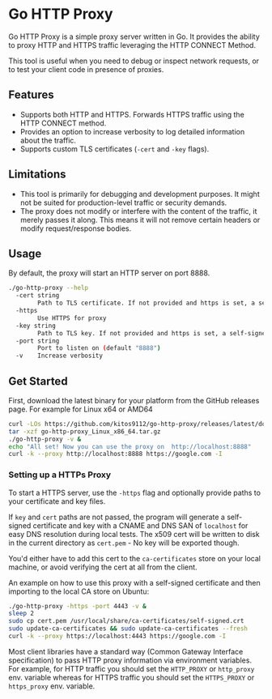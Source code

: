 # Go HTTP Proxy

Go HTTP Proxy is a simple proxy server written in Go. It provides the ability to proxy HTTP and HTTPS traffic leveraging the HTTP CONNECT Method.

This tool is useful when you need to debug or inspect network requests, or to test your client code in presence of proxies.

## Features

- Supports both HTTP and HTTPS. Forwards HTTPS traffic using the HTTP CONNECT method.
- Provides an option to increase verbosity to log detailed information about the traffic.
- Supports custom TLS certificates (`-cert` and `-key` flags).

## Limitations

- This tool is primarily for debugging and development purposes. It might not be suited for production-level traffic or security demands.
- The proxy does not modify or interfere with the content of the traffic, it merely passes it along. This means it will not remove certain headers or modify request/response bodies.

## Usage

By default, the proxy will start an HTTP server on port 8888.

```bash
./go-http-proxy --help
  -cert string
        Path to TLS certificate. If not provided and https is set, a self-signed certificate will be generated and saved to cert.pem in the current directory.
  -https
        Use HTTPS for proxy
  -key string
        Path to TLS key. If not provided and https is set, a self-signed certificate will be generated.
  -port string
        Port to listen on (default "8888")
  -v    Increase verbosity
```

## Get Started

First, download the latest binary for your platform from the GitHub releases page. For example for Linux x64 or AMD64

```bash
curl -LOs https://github.com/kitos9112/go-http-proxy/releases/latest/download/go-http-proxy_Linux_x86_64.tar.gz
tar -xzf go-http-proxy_Linux_x86_64.tar.gz
./go-http-proxy -v &
echo "All set! Now you can use the proxy on  http://localhost:8888"
curl -k --proxy http://localhost:8888 https://google.com -I
```

### Setting up a HTTPs Proxy

To start a HTTPS server, use the `-https` flag and optionally provide paths to your certificate and key files.

If `key` and `cert` paths are not passed, the program will generate a self-signed certificate and key with a CNAME and DNS SAN of `localhost` for easy DNS resolution during local tests. The x509 cert will be written to disk in the current directory as `cert.pem` - No key will be exported though.

You'd either have to add this cert to the `ca-certificates` store on your local machine, or avoid verifying the cert at all from the client.

An example on how to use this proxy with a self-signed certificate and then importing to the local CA store on Ubuntu:

```bash
./go-http-proxy -https -port 4443 -v &
sleep 2
sudo cp cert.pem /usr/local/share/ca-certificates/self-signed.crt
sudo update-ca-certificates && sudo update-ca-certificates --fresh
curl -k --proxy https://localhost:4443 https://google.com -I
```

Most client libraries have a standard way (Common Gateway Interface specification) to pass HTTP proxy information via environment variables. For example, for HTTP traffic you should set the `HTTP_PROXY` or `http_proxy` env. variable whereas for HTTPS traffic you should set the `HTTPS_PROXY` or `https_proxy` env. variable.
